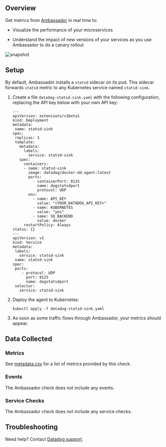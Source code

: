 ## Overview

Get metrics from [Ambassador][1] in real time to:

* Visualize the performance of your microservices

* Understand the impact of new versions of your services as you use Ambassador to do a canary rollout

![snapshot][2]

## Setup

By default, Ambassador installs a `statsd` sidecar on its pod. This sidecar forwards `statsd` metric to any Kubernetes service named `statsd-sink`.

1. Create a file `datadog-statsd-sink.yaml` with the following configuration, replacing the API key below with your own API key:

    ```
    ---
    apiVersion: extensions/v1beta1
    kind: Deployment
    metadata:
     name: statsd-sink
    spec:
     replicas: 1
     template:
       metadata:
         labels:
           service: statsd-sink
       spec:
         containers:
         - name: statsd-sink
           image: datadog/docker-dd-agent:latest
           ports:
             - containerPort: 8125
               name: dogstatsdport
               protocol: UDP
           env:
             - name: API_KEY
               value: "<YOUR_DATADOG_API_KEY>"
             - name: KUBERNETES
               value: "yes"
             - name: SD_BACKEND
               value: docker
         restartPolicy: Always
    status: {}
    ---
    apiVersion: v1
    kind: Service
    metadata:
     labels:
       service: statsd-sink
     name: statsd-sink
    spec:
     ports:
        - protocol: UDP
          port: 8125
          name: dogstatsdport
     selector:
       service: statsd-sink
    ```

2. Deploy the agent to Kubernetes:

    ```
    kubectl apply -f datadog-statsd-sink.yaml
    ```

3. As soon as some traffic flows through Ambassador, your metrics should appear.

## Data Collected

### Metrics

See [metadata.csv][3] for a list of metrics provided by this check.

### Events

The Ambassador check does not include any events.

### Service Checks

The Ambassador check does not include any service checks.

## Troubleshooting
Need help? Contact [Datadog support][4].

[1]: https://www.getambassador.io
[2]: https://raw.githubusercontent.com/DataDog/integrations-extras/master/ambassador/images/upstream-req-time.png
[3]: https://github.com/DataDog/integrations-extras/blob/master/ambassador/metadata.csv
[4]: http://docs.datadoghq.com/help/
